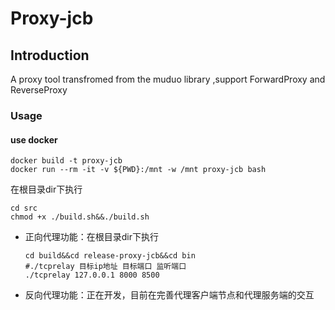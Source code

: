 # Proxy-jcb
## Introduction
A proxy tool transfromed from the muduo library ,support ForwardProxy and ReverseProxy 
### Usage
#### use docker
```
docker build -t proxy-jcb
docker run --rm -it -v ${PWD}:/mnt -w /mnt proxy-jcb bash
```

在根目录dir下执行
```
cd src
chmod +x ./build.sh&&./build.sh
```
- 正向代理功能：在根目录dir下执行
   ```
   cd build&&cd release-proxy-jcb&&cd bin
   #./tcprelay 目标ip地址 目标端口 监听端口 
   ./tcprelay 127.0.0.1 8000 8500
   ```
- 反向代理功能：正在开发，目前在完善代理客户端节点和代理服务端的交互
